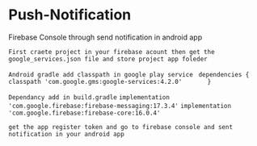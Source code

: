 # Push-Notification
Firebase Console through send notification in android app

``
First craete project in your firebase acount then get the google_services.json file and store project app foleder
``

``
Android gradle add classpath in google play service 
`` 
``
dependencies {
``
``
        classpath 'com.google.gms:google-services:4.2.0'      
}
``


``
Dependancy add in build.gradle
``
``
 implementation 'com.google.firebase:firebase-messaging:17.3.4'
 ``
 ``
 implementation 'com.google.firebase:firebase-core:16.0.4'
``


``
get the app register token and go to firebase console and sent notification in your android app
``

